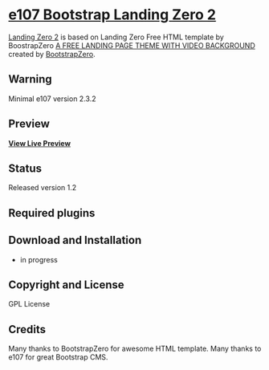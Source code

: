 # [e107 Bootstrap Landing Zero 2](https://www.e107sk.com/)

[Landing Zero 2](https://www.e107sk.com/) is based on Landing Zero Free HTML template by BoostrapZero [A FREE LANDING PAGE THEME WITH VIDEO BACKGROUND](https://www.bootstrapzero.com/bootstrap-template/landing-zero-free-bootstrap-theme) created by [BootstrapZero](https://www.bootstrapzero.com/).   

## Warning

Minimal e107 version 2.3.2

## Preview

**[View Live Preview](https://www.e107sk.com/bootstrap/landingzero/)**

## Status

Released version 1.2

## Required plugins
 

## Download and Installation

- in progress  

## Copyright and License

GPL License

## Credits

Many thanks to BootstrapZero for awesome HTML template. Many thanks to e107 for great Bootstrap CMS.
